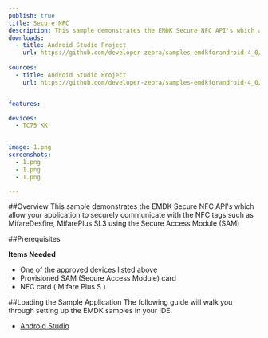 ```yaml
---
publish: true
title: Secure NFC
description: This sample demonstrates the EMDK Secure NFC API's which allow your application to securely communicate with the NFC tags such as MifareDesfire, MifarePlus SL3 using the Secure Access Module (SAM)
downloads:
  - title: Android Studio Project
    url: https://github.com/developer-zebra/samples-emdkforandroid-4_0/archive/SecureNFCSample1.zip  
 
sources:
  - title: Android Studio Project
    url: https://github.com/developer-zebra/samples-emdkforandroid-4_0/tree/SecureNFCSample1


features: 

devices: 
  - TC75 KK 

  
image: 1.png
screenshots: 
  - 1.png
  - 1.png
  - 1.png

---
```



##Overview
This sample demonstrates the EMDK Secure NFC API's which allow your application to securely communicate with the NFC tags such as MifareDesfire, MifarePlus SL3 using the Secure Access Module (SAM)

##Prerequisites

**Items Needed**
* One of the approved devices listed above
* Provisioned SAM (Secure Access Module) card
* NFC card ( Mifare Plus S )

##Loading the Sample Application
The following guide will walk you through setting up the EMDK samples in your IDE.

* [Android Studio](/emdk-for-android/4-1/guide/emdksamples_androidstudio)
